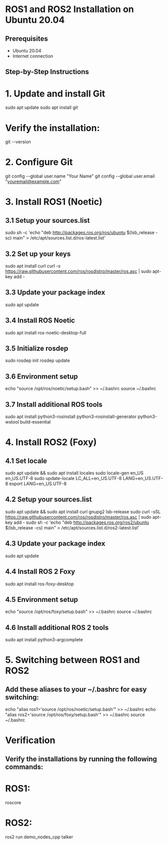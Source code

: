 # ROS1 and ROS2 Installation on Ubuntu 20.04

## Prerequisites

- Ubuntu 20.04
- Internet connection

## Step-by-Step Instructions

# 1. Update and install Git
sudo apt update
sudo apt install git

# Verify the installation:
git --version

# 2. Configure Git
git config --global user.name "Your Name"
git config --global user.email "youremail@example.com"

# 3. Install ROS1 (Noetic)
## 3.1 Setup your sources.list
sudo sh -c 'echo "deb http://packages.ros.org/ros/ubuntu $(lsb_release -sc) main" > /etc/apt/sources.list.d/ros-latest.list'

## 3.2 Set up your keys
sudo apt install curl
curl -s https://raw.githubusercontent.com/ros/rosdistro/master/ros.asc | sudo apt-key add -

## 3.3 Update your package index
sudo apt update

## 3.4 Install ROS Noetic
sudo apt install ros-noetic-desktop-full

## 3.5 Initialize rosdep
sudo rosdep init
rosdep update

## 3.6 Environment setup
echo "source /opt/ros/noetic/setup.bash" >> ~/.bashrc
source ~/.bashrc

## 3.7 Install additional ROS tools
sudo apt install python3-rosinstall python3-rosinstall-generator python3-wstool build-essential

# 4. Install ROS2 (Foxy)
## 4.1 Set locale
sudo apt update && sudo apt install locales
sudo locale-gen en_US en_US.UTF-8
sudo update-locale LC_ALL=en_US.UTF-8 LANG=en_US.UTF-8
export LANG=en_US.UTF-8

## 4.2 Setup your sources.list
sudo apt update && sudo apt install curl gnupg2 lsb-release
sudo curl -sSL https://raw.githubusercontent.com/ros/rosdistro/master/ros.asc | sudo apt-key add -
sudo sh -c 'echo "deb http://packages.ros.org/ros2/ubuntu $(lsb_release -cs) main" > /etc/apt/sources.list.d/ros2-latest.list'

## 4.3 Update your package index
sudo apt update

## 4.4 Install ROS 2 Foxy
sudo apt install ros-foxy-desktop

## 4.5 Environment setup
echo "source /opt/ros/foxy/setup.bash" >> ~/.bashrc
source ~/.bashrc

## 4.6 Install additional ROS 2 tools
sudo apt install python3-argcomplete

# 5. Switching between ROS1 and ROS2
## Add these aliases to your ~/.bashrc for easy switching:
echo "alias ros1='source /opt/ros/noetic/setup.bash'" >> ~/.bashrc
echo "alias ros2='source /opt/ros/foxy/setup.bash'" >> ~/.bashrc
source ~/.bashrc

# Verification
## Verify the installations by running the following commands:

# ROS1:
roscore

# ROS2:
ros2 run demo_nodes_cpp talker

